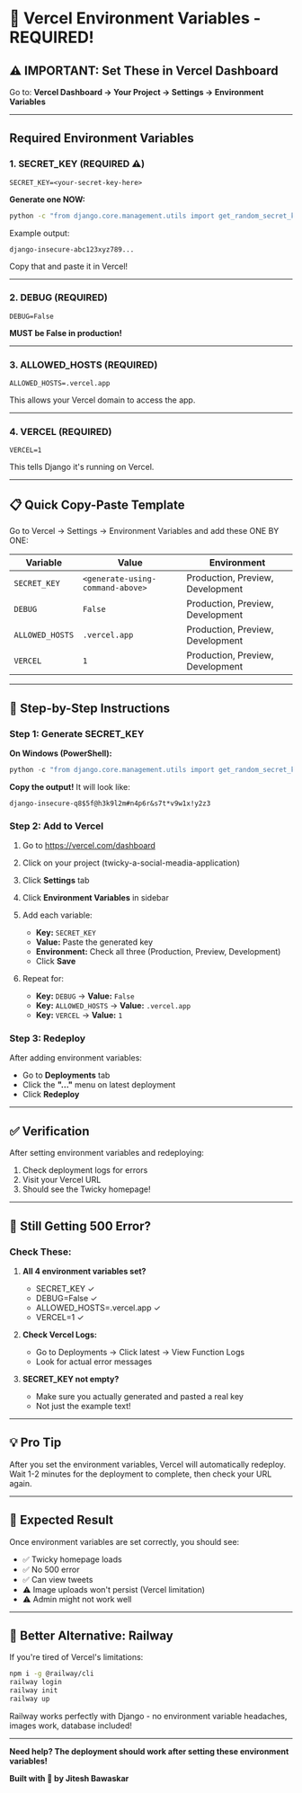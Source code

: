 # 🔐 Vercel Environment Variables - REQUIRED!

## ⚠️ IMPORTANT: Set These in Vercel Dashboard

Go to: **Vercel Dashboard → Your Project → Settings → Environment Variables**

---

## Required Environment Variables

### 1. SECRET_KEY (REQUIRED ⚠️)
```
SECRET_KEY=<your-secret-key-here>
```

**Generate one NOW:**
```bash
python -c "from django.core.management.utils import get_random_secret_key; print(get_random_secret_key())"
```

Example output:
```
django-insecure-abc123xyz789...
```

Copy that and paste it in Vercel!

---

### 2. DEBUG (REQUIRED)
```
DEBUG=False
```

**MUST be False in production!**

---

### 3. ALLOWED_HOSTS (REQUIRED)
```
ALLOWED_HOSTS=.vercel.app
```

This allows your Vercel domain to access the app.

---

### 4. VERCEL (REQUIRED)
```
VERCEL=1
```

This tells Django it's running on Vercel.

---

## 📋 Quick Copy-Paste Template

Go to Vercel → Settings → Environment Variables and add these ONE BY ONE:

| Variable | Value | Environment |
|----------|-------|-------------|
| `SECRET_KEY` | `<generate-using-command-above>` | Production, Preview, Development |
| `DEBUG` | `False` | Production, Preview, Development |
| `ALLOWED_HOSTS` | `.vercel.app` | Production, Preview, Development |
| `VERCEL` | `1` | Production, Preview, Development |

---

## 🎯 Step-by-Step Instructions

### Step 1: Generate SECRET_KEY

**On Windows (PowerShell):**
```powershell
python -c "from django.core.management.utils import get_random_secret_key; print(get_random_secret_key())"
```

**Copy the output!** It will look like:
```
django-insecure-q8$5f@h3k9l2m#n4p6r&s7t*v9w1x!y2z3
```

### Step 2: Add to Vercel

1. Go to https://vercel.com/dashboard
2. Click on your project (twicky-a-social-meadia-application)
3. Click **Settings** tab
4. Click **Environment Variables** in sidebar
5. Add each variable:
   - **Key:** `SECRET_KEY`
   - **Value:** Paste the generated key
   - **Environment:** Check all three (Production, Preview, Development)
   - Click **Save**

6. Repeat for:
   - **Key:** `DEBUG` → **Value:** `False`
   - **Key:** `ALLOWED_HOSTS` → **Value:** `.vercel.app`
   - **Key:** `VERCEL` → **Value:** `1`

### Step 3: Redeploy

After adding environment variables:
- Go to **Deployments** tab
- Click the **"..."** menu on latest deployment
- Click **Redeploy**

---

## ✅ Verification

After setting environment variables and redeploying:

1. Check deployment logs for errors
2. Visit your Vercel URL
3. Should see the Twicky homepage!

---

## 🐛 Still Getting 500 Error?

### Check These:

1. **All 4 environment variables set?**
   - SECRET_KEY ✓
   - DEBUG=False ✓
   - ALLOWED_HOSTS=.vercel.app ✓
   - VERCEL=1 ✓

2. **Check Vercel Logs:**
   - Go to Deployments → Click latest → View Function Logs
   - Look for actual error messages

3. **SECRET_KEY not empty?**
   - Make sure you actually generated and pasted a real key
   - Not just the example text!

---

## 💡 Pro Tip

After you set the environment variables, Vercel will automatically redeploy. Wait 1-2 minutes for the deployment to complete, then check your URL again.

---

## 🎯 Expected Result

Once environment variables are set correctly, you should see:
- ✅ Twicky homepage loads
- ✅ No 500 error
- ✅ Can view tweets
- ⚠️ Image uploads won't persist (Vercel limitation)
- ⚠️ Admin might not work well

---

## 🚀 Better Alternative: Railway

If you're tired of Vercel's limitations:

```bash
npm i -g @railway/cli
railway login
railway init
railway up
```

Railway works perfectly with Django - no environment variable headaches, images work, database included!

---

**Need help? The deployment should work after setting these environment variables!**

**Built with 💙 by Jitesh Bawaskar**

